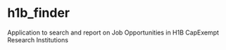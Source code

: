 # h1b_finder
Application to search and report on Job Opportunities in H1B CapExempt Research Institutions
